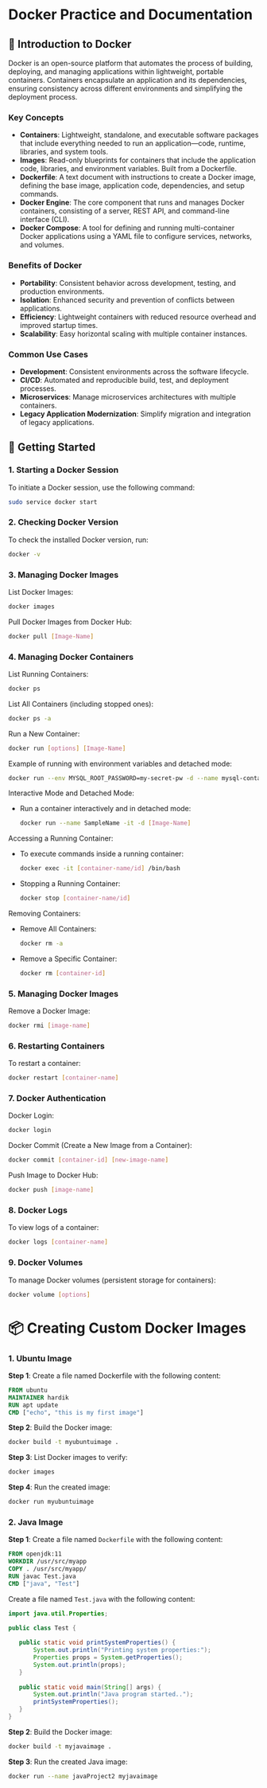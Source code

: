 # Docker Practice and Documentation


## 🐳 Introduction to Docker

Docker is an open-source platform that automates the process of building, deploying, and managing applications within lightweight, portable containers. Containers encapsulate an application and its dependencies, ensuring consistency across different environments and simplifying the deployment process.

### Key Concepts

- **Containers**: Lightweight, standalone, and executable software packages that include everything needed to run an application—code, runtime, libraries, and system tools.
- **Images**: Read-only blueprints for containers that include the application code, libraries, and environment variables. Built from a Dockerfile.
- **Dockerfile**: A text document with instructions to create a Docker image, defining the base image, application code, dependencies, and setup commands.
- **Docker Engine**: The core component that runs and manages Docker containers, consisting of a server, REST API, and command-line interface (CLI).
- **Docker Compose**: A tool for defining and running multi-container Docker applications using a YAML file to configure services, networks, and volumes.

### Benefits of Docker

- **Portability**: Consistent behavior across development, testing, and production environments.
- **Isolation**: Enhanced security and prevention of conflicts between applications.
- **Efficiency**: Lightweight containers with reduced resource overhead and improved startup times.
- **Scalability**: Easy horizontal scaling with multiple container instances.

### Common Use Cases

- **Development**: Consistent environments across the software lifecycle.
- **CI/CD**: Automated and reproducible build, test, and deployment processes.
- **Microservices**: Manage microservices architectures with multiple containers.
- **Legacy Application Modernization**: Simplify migration and integration of legacy applications.

## 🚀 Getting Started

### 1. **Starting a Docker Session**

To initiate a Docker session, use the following command:

```bash
sudo service docker start
```
### 2. Checking Docker Version

To check the installed Docker version, run:

```bash
docker -v
```

### 3. Managing Docker Images

List Docker Images:

```bash
docker images
```

Pull Docker Images from Docker Hub:

```bash
docker pull [Image-Name]
```
### 4. Managing Docker Containers

List Running Containers:

```bash
docker ps
```

List All Containers (including stopped ones):

```bash
docker ps -a
```

Run a New Container:

```bash
docker run [options] [Image-Name]
```

Example of running with environment variables and detached mode:

```bash
docker run --env MYSQL_ROOT_PASSWORD=my-secret-pw -d --name mysql-container mysql
```

Interactive Mode and Detached Mode:

- Run a container interactively and in detached mode:

    ```bash
    docker run --name SampleName -it -d [Image-Name]
    ```
Accessing a Running Container:

- To execute commands inside a running container:
    ```bash
    docker exec -it [container-name/id] /bin/bash
    ```
- Stopping a Running Container:

    ```bash
    docker stop [container-name/id]
    ```
Removing Containers:
- Remove All Containers:

    ```bash
    docker rm -a
    ```

- Remove a Specific Container:

    ```bash
    docker rm [container-id]
    ```

### 5. Managing Docker Images

Remove a Docker Image:

```bash
docker rmi [image-name]
```

### 6. Restarting Containers

To restart a container:

```bash
docker restart [container-name]
```

### 7. Docker Authentication

Docker Login:

```bash
docker login
```

Docker Commit (Create a New Image from a Container):
```bash
docker commit [container-id] [new-image-name]
```

Push Image to Docker Hub:

```bash
docker push [image-name]

```
### 8. Docker Logs

To view logs of a container:

```bash
docker logs [container-name]
```

### 9. Docker Volumes

To manage Docker volumes (persistent storage for containers):

```bash
docker volume [options]

```

# 📦 Creating Custom Docker Images

### 1. Ubuntu Image

**Step 1**: Create a file named Dockerfile with the following content:

```dockerfile
FROM ubuntu
MAINTAINER hardik
RUN apt update
CMD ["echo", "this is my first image"]
```

**Step 2**: Build the Docker image:

```bash
docker build -t myubuntuimage .
```

**Step 3**: List Docker images to verify:
```bash
docker images
```
**Step 4**: Run the created image:

```bash
docker run myubuntuimage
```

### 2. Java Image

**Step 1**: Create a file named `Dockerfile` with the following content:

```dockerfile
FROM openjdk:11
WORKDIR /usr/src/myapp
COPY . /usr/src/myapp/
RUN javac Test.java
CMD ["java", "Test"]
```

Create a file named `Test.java` with the following content:

```java
import java.util.Properties;

public class Test {
  
   public static void printSystemProperties() {
       System.out.println("Printing system properties:");
       Properties props = System.getProperties();
       System.out.println(props);
   }
  
   public static void main(String[] args) {
       System.out.println("Java program started..");
       printSystemProperties();
   }
}
```

**Step 2**: Build the Docker image:

```bash
docker build -t myjavaimage .
```
**Step 3**: Run the created Java image:

```bash
docker run --name javaProject2 myjavaimage
```